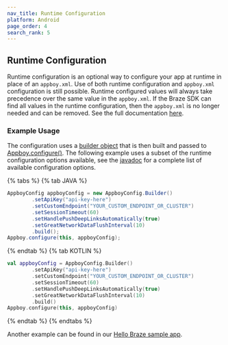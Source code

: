 ```yaml
---
nav_title: Runtime Configuration
platform: Android
page_order: 4
search_rank: 5
---
```

## Runtime Configuration

Runtime configuration is an optional way to configure your app at runtime in place of an `appboy.xml`. Use of both runtime configuration and `appboy.xml` configuration is still possible. Runtime configured values will always take precedence over the same value in the `appboy.xml`. If the Braze SDK can find all values in the runtime configuration, then the `appboy.xml` is no longer needed and can be removed. See the full documentation [here][1].

### Example Usage

The configuration uses a [builder object][2] that is then built and passed to [Appboy.configure()][1]. The following example uses a subset of the runtime configuration options available, see the [javadoc][1] for a complete list of available configuration options.

{% tabs %}
{% tab JAVA %}

```java
AppboyConfig appboyConfig = new AppboyConfig.Builder()
        .setApiKey("api-key-here")
        .setCustomEndpoint("YOUR_CUSTOM_ENDPOINT_OR_CLUSTER")
        .setSessionTimeout(60)
        .setHandlePushDeepLinksAutomatically(true)
        .setGreatNetworkDataFlushInterval(10)
        .build();
Appboy.configure(this, appboyConfig);
```

{% endtab %}
{% tab KOTLIN %}

```kotlin
val appboyConfig = AppboyConfig.Builder()
        .setApiKey("api-key-here")
        .setCustomEndpoint("YOUR_CUSTOM_ENDPOINT_OR_CLUSTER")
        .setSessionTimeout(60)
        .setHandlePushDeepLinksAutomatically(true)
        .setGreatNetworkDataFlushInterval(10)
        .build()
Appboy.configure(this, appboyConfig)
```

{% endtab %}
{% endtabs %}

Another example can be found in our [Hello Braze sample app][3].

[1]: https://appboy.github.io/appboy-android-sdk/javadocs/com/appboy/Appboy.html#configure-android.content.Context-com.appboy.configuration.AppboyConfig-
[2]: https://appboy.github.io/appboy-android-sdk/javadocs/com/appboy/configuration/AppboyConfig.Builder.html
[3]: https://github.com/Appboy/appboy-android-sdk/blob/master/hello-appboy/src/main/java/com/appboy/helloworld/HelloAppboyApplication.java#L25
